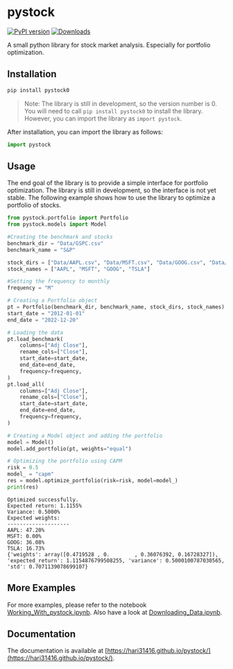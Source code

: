 # pystock

[![PyPI version](https://badge.fury.io/py/pystock0.svg)](https://badge.fury.io/py/pystock0)
[![Downloads](https://static.pepy.tech/personalized-badge/pystock0?period=total&units=international_system&left_color=grey&right_color=brightgreen&left_text=Downloads)](https://pepy.tech/project/pystock0)

A small python library for stock market analysis. Especially for portfolio optimization.

## Installation

```bash
pip install pystock0
```

> Note: The library is still in development, so the version number is 0. You will need to call `pip install pystock0` to install the library. However, you can import the library as `import pystock`.

After installation, you can import the library as follows:

```python
import pystock
```

## Usage

The end goal of the library is to provide a simple interface for portfolio optimization. The library is still in development, so the interface is not yet stable. The following example shows how to use the library to optimize a portfolio of stocks.

```python
from pystock.portfolio import Portfolio
from pystock.models import Model

#Creating the benchmark and stocks
benchmark_dir = "Data/GSPC.csv"
benchmark_name = "S&P"

stock_dirs = ["Data/AAPL.csv", "Data/MSFT.csv", "Data/GOOG.csv", "Data/TSLA.csv"]
stock_names = ["AAPL", "MSFT", "GOOG", "TSLA"]

#Setting the frequency to monthly
frequency = "M"

# Creating a Portfolio object
pt = Portfolio(benchmark_dir, benchmark_name, stock_dirs, stock_names)
start_date = "2012-01-01"
end_date = "2022-12-20"

# Loading the data
pt.load_benchmark(
    columns=["Adj Close"],
    rename_cols=["Close"],
    start_date=start_date,
    end_date=end_date,
    frequency=frequency,
)
pt.load_all(
    columns=["Adj Close"],
    rename_cols=["Close"],
    start_date=start_date,
    end_date=end_date,
    frequency=frequency,
)

# Creating a Model object and adding the portfolio
model = Model()
model.add_portfolio(pt, weights="equal")

# Optimizing the portfolio using CAPM
risk = 0.5
model_ = "capm"
res = model.optimize_portfolio(risk=risk, model=model_)
print(res)
```

```output
Optimized successfully.
Expected return: 1.1155%
Variance: 0.5000%
Expected weights:
--------------------
AAPL: 47.20%
MSFT: 0.00%
GOOG: 36.08%
TSLA: 16.73%
{'weights': array([0.4719528 , 0.        , 0.36076392, 0.16728327]), 'expected_return': 1.1154876799508255, 'variance': 0.5000100787030565, 'std': 0.7071139078699107}
```

## More Examples

For more examples, please refer to the notebook [Working_With_pystock.ipynb](https://github.com/Hari31416/pystock/blob/main/Working_With_pystock.ipynb). Also have a look at [Downloading_Data.ipynb](https://github.com/Hari31416/pystock/blob/main/Downloading_Data.ipynb).

## Documentation

The documentation is available at [https://hari31416.github.io/pystock/](https://hari31416.github.io/pystock/).
